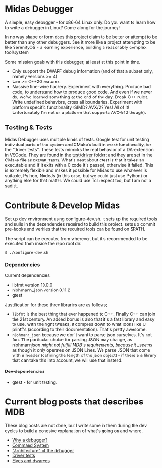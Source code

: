 # Midas Debugger

A simple, easy debugger - for x86-64 Linux only. Do you want to learn how to write a debugger in Linux? Come along for the journey!

In no way shape or form does this project claim to be better or attempt to be better than any other debuggers. See it more like a project attempting to be like SerenityOS - a learning experience, building a reasonably complex tool/system.

Some mission goals with this debugger, at least at this point in time.

- Only support the DWARF debug information (and of that a subset only, namely versions >= 4)
- Use >= C++20 features.
- Massive fine-wine hackery. Experiment with everything. Produce bad code, to understand how to produce good code. And even if we never do, we've learned something at the end of the day. Break C++ rules. Write undefined behaviors, cross all boundaries. Experiment with platform specific functionality (SIMD? AVX/2? Yes! All of it! Unfortunately I'm not on a platform that supports AVX-512 though).

## Testing & Tests

Midas Debugger uses multiple kinds of tests. Google test for unit testing individual parts of the system and CMake's built in `ctest` functionality, for the "driver tests". These tests mimicks the real behavior of a DA-extension in VSCode. They are found in the [test/driver](./test/driver/) folder; and they are set in the CMake file as `DRIVER_TESTS`. What's neat about ctest is that it takes an executable and if it exits with a 0 code it's passed, otherwise it failed. This is extremely flexible and makes it possible for Midas to use whatever is suitable, Python, NodeJs (in this case, but we could just use Python) or anything else for that matter. We could use Tcl+expect too, but I am not a sadist.

# Contribute & Develop Midas

Set up dev environment using configure-dev.sh. It sets up the required tools and pulls in the dependencies required to build this project, sets up commit pre-hooks and verifies that the required tools can be found on $PATH.

The script can be executed from wherever, but it's recommended to be executed from inside the repo root dir.

```bash
$ ./configure-dev.sh
```

### Dependencies

Current dependencies

- libfmt version 10.0.0
- nlohmann_json version 3.11.2
- gtest

Justification for these three libraries are as follows;

- `libfmt` is the best thing that ever happened to C++. Finally C++ can join the 21st century. An added bonus is also that it's a fast library and easy to use. With the right tweaks, it compiles down to what looks like C printf's (according to their documentation). That's pretty awesome.
- `nlohmann_json` because we don't want to parse json ourselves. It's not fun. The particular choice for parsing JSON may change, as nlohmann*json might not fulfill MDB's requirements, because it \_seems* as though it only operates on JSON Lines. We parse JSON that come with a header (defining the length of the json object) - if there's a library that can take this into account, we will use that instead.

#### Dev-dependencies

- gtest - for unit testing.

# Current blog posts that describes MDB

These blog posts are not done, but I write some in them during the dev cycles to build a cohesive explanation of what's going on and where.

- [Why a debugger?](./blog/why_debugger.md)
- [Command System](./blog/commands_system.md)
- ["Architecture" of the debugger](./blog/architecture.md)
- [Driver tests](./blog/driver_tests.md)
- [Elves and dwarves](./blog/elves_and_dwarves.md)
